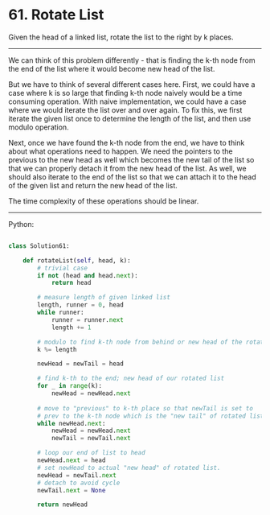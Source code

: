# 61. Rotate List

Given the head of a linked list, rotate the list to the right by k places.

---

We can think of this problem differently - that is finding the k-th node from
the end of the list where it would become new head of the list.

But we have to think of several different cases here. First, we could have
a case where k is so large that finding k-th node naively would be a time
consuming operation. With naive implementation, we could have a case where we
would iterate the list over and over again. To fix this, we first iterate the
given list once to determine the length of the list, and then use modulo
operation.

Next, once we have found the k-th node from the end, we have to think about
what operations need to happen. We need the pointers to the previous to the new
head as well which becomes the new tail of the list so that we can properly
detach it from the new head of the list. As well, we should also iterate to the
end of the list so that we can attach it to the head of the given list and
return the new head of the list.

The time complexity of these operations should be linear.

---

Python:

```python

class Solution61:

    def rotateList(self, head, k):
        # trivial case
        if not (head and head.next):
            return head

        # measure length of given linked list
        length, runner = 0, head
        while runner:
            runner = runner.next
            length += 1

        # modulo to find k-th node from behind or new head of the rotated list
        k %= length

        newHead = newTail = head

        # find k-th to the end; new head of our rotated list
        for _ in range(k):
            newHead = newHead.next
        
        # move to "previous" to k-th place so that newTail is set to
        # prev to the k-th node which is the "new tail" of rotated list.
        while newHead.next:
            newHead = newHead.next
            newTail = newTail.next

        # loop our end of list to head
        newHead.next = head
        # set newHead to actual "new head" of rotated list.
        newHead = newTail.next
        # detach to avoid cycle
        newTail.next = None

        return newHead
```

